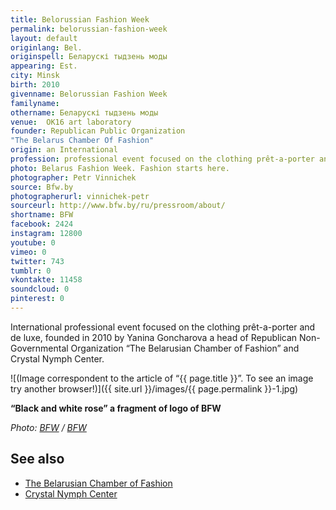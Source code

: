 ```yaml
---
title: Belorussian Fashion Week
permalink: belorussian-fashion-week
layout: default
originlang: Bel.
originspell: Беларускі тыдзень моды
appearing: Est.
city: Minsk
birth: 2010
givenname: Belorussian Fashion Week
familyname:
othername: Беларускі тыдзень моды
venue:  OK16 art laboratory
founder: Republican Public Organization
"The Belarus Chamber Of Fashion"
origin: an International
profession: professional event focused on the clothing prêt-a-porter and de luxe, founded in 2010 by Yanina Goncharova
photo: Belarus Fashion Week. Fashion starts here.
photographer: Petr Vinnichek
source: Bfw.by
photographerurl: vinnichek-petr
sourceurl: http://www.bfw.by/ru/pressroom/about/
shortname: BFW
facebook: 2424
instagram: 12800
youtube: 0
vimeo: 0
twitter: 743
tumblr: 0
vkontakte: 11458
soundcloud: 0
pinterest: 0
---
```


International professional event focused on the clothing prêt-a-porter and de luxe, founded in 2010 by Yanina Goncharova a head of Republican Non-Governmental Organization “The Belarusian Chamber of Fashion” and Crystal Nymph Center.

![(Image correspondent to the article of “{{ page.title }}”. To see an image try another browser!)]({{ site.url }}/images/{{ page.permalink }}-1.jpg)

**“Black and white rose” a fragment of logo of BFW**

*Photo: [BFW](bfw) / [BFW](bfw)*

## See also

- [The Belarusian Chamber of Fashion](t-b-c-o-f)
- [Crystal Nymph Center](c-n-c)
